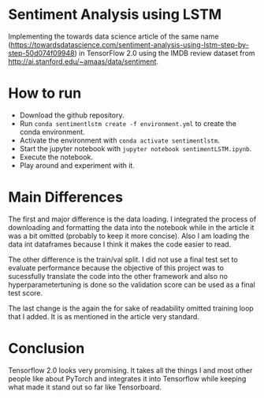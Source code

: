 # Sentiment Analysis using LSTM
Implementing the towards data science article of the same name (https://towardsdatascience.com/sentiment-analysis-using-lstm-step-by-step-50d074f09948) in TensorFlow 2.0 using the IMDB review dataset from http://ai.stanford.edu/~amaas/data/sentiment.

# How to run
- Download the github repository.
- Run `conda sentimentlstm create -f environment.yml` to create the conda environment.
- Activate the environment with `conda activate sentimentlstm`.
- Start the jupyter notebook with `jupyter notebook sentimentLSTM.ipynb`.
- Execute the notebook.
- Play around and experiment with it. 

# Main Differences
The first and major difference is the data loading. I integrated the process of downloading and formatting the data into the notebook while in the article it was a bit omitted (probably to keep it more concise). Also I am loading the data int dataframes because I think it makes the code easier to read. 

The other difference is the train/val split. I did not use a final test set to evaluate performance because the objective of this project was to sucessfully translate the code into the other framework and also no hyperparametertuning is done so the validation score can be used as a final test score. 

The last change is the again the for sake of readability omitted training loop that I added. It is as mentioned in the article very standard. 

# Conclusion 
Tensorflow 2.0 looks very promising. It takes all the things I and most other people like about PyTorch and integrates it into Tensorflow while keeping what made it stand out so far like Tensorboard. 
